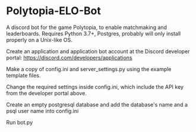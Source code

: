# Polytopia-ELO-Bot
A discord bot for the game Polytopia, to enable matchmaking and leaderboards.
Requires Python 3.7+, Postgres, probably will only install properly on a Unix-like OS.

Create an application and application bot account at the Discord developer portal: https://discord.com/developers/applications

Make a copy of config.ini and server_settings.py using the example template files.

Change the required settings inside config.ini, which include the API key from the developer portal above.

Create an empty postgresql database and add the database's name and a psql user name into config.ini

Run bot.py 
